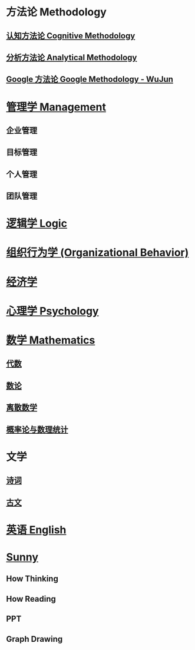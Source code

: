 
# 方法论 Methodology
## [认知方法论 Cognitive Methodology](methodology/cognitive-methodology/README.md)
## [分析方法论 Analytical Methodology](methodology/analytical-methodology/README.md)
## [Google 方法论 Google Methodology - WuJun](methodology/google-methodology/README.md) 

# [管理学 Management](MGT/README.md)
## 企业管理
## 目标管理
## 个人管理
## 团队管理

# [逻辑学 Logic](Logic/README.md)

# [组织行为学 (Organizational Behavior)](Org-Behavior/README.md)

# [经济学](Economics/README.md)

# [心理学 Psychology](Psychology/README.md)

# [数学 Mathematics](Mathematics/README.md)
## [代数](Mathematics/Algebra/README.md)
## [数论](Mathematics/NumberTheory/README.md) 
## [离散数学](Mathematics/Discrete/README.md) 
## [概率论与数理统计](Mathematics/Probability-and-Statistics/README.md) 

# 文学
## [诗词](Literature/Poem.md)
## [古文](Literature/AncientProse.md)

# [英语 English](English/README.md)

# [Sunny](Sunny/README.md)
## How Thinking
## How Reading

## PPT
## Graph Drawing